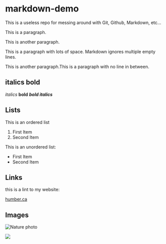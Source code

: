 # markdown-demo

This is a useless repo for messing around with Git, Github, Markdown, etc...

This is a paragraph.

This is another paragraph.

This is a paragraph with lots of space. Markdown ignores multiple empty lines.

This is another paragraph.This is a paragraph with no line in between.

## italics bold 

*italics* **bold** ***bold italics***

## Lists

This is an ordered list

1. First Item
2. Second Item

This is an unordered list:

- First Item
- Second Item

## Links
this is a lint to my website:

[humber.ca](https//humber.ca)

## Images

![Nature photo](https://unsplash.com/photos/01_igFr7hd4)

<img src="https://unsplash.com/photos/01_igFr7hd4">




